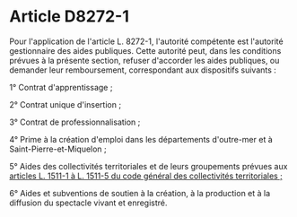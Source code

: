 # Article D8272-1

Pour l'application de l'article L. 8272-1, l'autorité compétente est l'autorité gestionnaire des aides publiques. Cette autorité peut, dans les conditions prévues à la présente section, refuser d'accorder les aides publiques, ou demander leur remboursement, correspondant aux dispositifs suivants : 
  
  
1° Contrat d'apprentissage ; 
  
  
2° Contrat unique d'insertion ; 
  
  
3° Contrat de professionnalisation ; 
  
  
4° Prime à la création d'emploi dans les départements d'outre-mer et à Saint-Pierre-et-Miquelon ; 
  
  
5° Aides des collectivités territoriales et de leurs groupements prévues aux [articles L. 1511-1 à L. 1511-5 du code général des collectivités territoriales ;][1] 
  
  
6° Aides et subventions de soutien à la création, à la production et à la diffusion du spectacle vivant et enregistré.

 [1]: /affichCodeArticle.do?cidTexte=LEGITEXT000006070633&idArticle=LEGIARTI000006389478&dateTexte=&categorieLien=cid